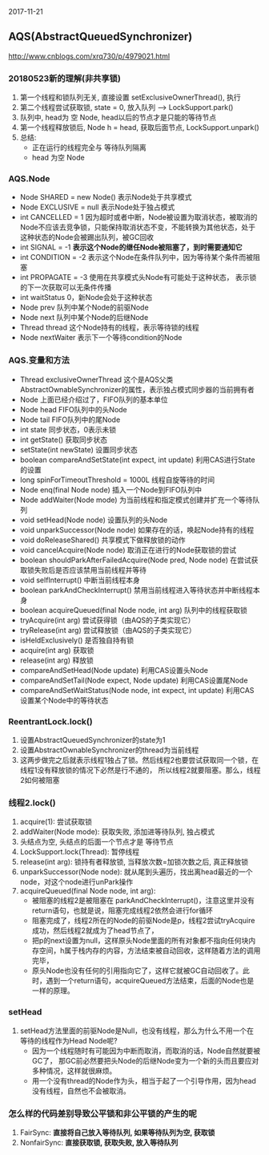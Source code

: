 2017-11-21

## AQS(AbstractQueuedSynchronizer)
http://www.cnblogs.com/xrq730/p/4979021.html


### 20180523新的理解(非共享锁)
1. 第一个线程和锁队列无关, 直接设置 setExclusiveOwnerThread(), 执行
2. 第二个线程尝试获取锁, state = 0, 放入队列 --> LockSupport.park()
3. 队列中, head为 空 Node, head以后的节点才是只能的等待节点
4. 第一个线程释放锁后, Node h = head, 获取后面节点, LockSupport.unpark()
5. 总结:
    - 正在运行的线程完全与 等待队列隔离
    - head 为空 Node

### AQS.Node
- Node SHARED = new Node()	表示Node处于共享模式
- Node EXCLUSIVE = null	    表示Node处于独占模式
- int CANCELLED = 1	        因为超时或者中断，Node被设置为取消状态，被取消的Node不应该去竞争锁，只能保持取消状态不变，不能转换为其他状态，处于这种状态的Node会被踢出队列，被GC回收
- int SIGNAL = -1	        **表示这个Node的继任Node被阻塞了，到时需要通知它**
- int CONDITION = -2	    表示这个Node在条件队列中，因为等待某个条件而被阻塞
- int PROPAGATE = -3	    使用在共享模式头Node有可能处于这种状态， 表示锁的下一次获取可以无条件传播
- int waitStatus	        0，新Node会处于这种状态
- Node prev	                队列中某个Node的前驱Node
- Node next	                队列中某个Node的后继Node
- Thread thread	            这个Node持有的线程，表示等待锁的线程
- Node nextWaiter	        表示下一个等待condition的Node

### AQS.变量和方法
- Thread exclusiveOwnerThread	                                这个是AQS父类AbstractOwnableSynchronizer的属性，表示独占模式同步器的当前拥有者
- Node	                                                        上面已经介绍过了，FIFO队列的基本单位
- Node head	                                                    FIFO队列中的头Node
- Node tail	                                                    FIFO队列中的尾Node
- int state	                                                    同步状态，0表示未锁
- int getState()	                                            获取同步状态
- setState(int newState)	                                    设置同步状态
- boolean compareAndSetState(int expect, int update) 	        利用CAS进行State的设置 
- long spinForTimeoutThreshold = 1000L	                        线程自旋等待的时间 
- Node enq(final Node node) 	                                插入一个Node到FIFO队列中 
- Node addWaiter(Node mode)	                                    为当前线程和指定模式创建并扩充一个等待队列
- void setHead(Node node)	                                    设置队列的头Node
- void unparkSuccessor(Node node)	                            如果存在的话，唤起Node持有的线程
- void doReleaseShared()	                                    共享模式下做释放锁的动作
- void cancelAcquire(Node node)	                                取消正在进行的Node获取锁的尝试
- boolean shouldParkAfterFailedAcquire(Node pred, Node node)	在尝试获取锁失败后是否应该禁用当前线程并等待
- void selfInterrupt()	                                        中断当前线程本身
- boolean parkAndCheckInterrupt()	                            禁用当前线程进入等待状态并中断线程本身
- boolean acquireQueued(final Node node, int arg)	            队列中的线程获取锁
- tryAcquire(int arg)	                                        尝试获得锁（由AQS的子类实现它）
- tryRelease(int arg)	                                        尝试释放锁（由AQS的子类实现它）
- isHeldExclusively()	                                        是否独自持有锁
- acquire(int arg)	                                            获取锁
- release(int arg)	                                            释放锁
- compareAndSetHead(Node update)	                            利用CAS设置头Node
- compareAndSetTail(Node expect, Node update)	                利用CAS设置尾Node
- compareAndSetWaitStatus(Node node, int expect, int update)	利用CAS设置某个Node中的等待状态

### ReentrantLock.lock()
1. 设置AbstractQueuedSynchronizer的state为1
2. 设置AbstractOwnableSynchronizer的thread为当前线程
3. 这两步做完之后就表示线程1独占了锁。然后线程2也要尝试获取同一个锁，在线程1没有释放锁的情况下必然是行不通的，
    所以线程2就要阻塞。那么，线程2如何被阻塞

### 线程2.lock()
1. acquire(1): 尝试获取锁
2. addWaiter(Node mode): 获取失败, 添加进等待队列, 独占模式
3. 头结点为空, 头结点的后面一个节点才是 等待节点
4. LockSupport.lock(Thread): 暂停线程
5. release(int arg): 锁持有者释放锁, 当释放次数=加锁次数之后, 真正释放锁
6. unparkSuccessor(Node node): 就从尾到头遍历，找出离head最近的一个node，对这个node进行unPark操作
7. acquireQueued(final Node node, int arg): 
    - 被阻塞的线程2是被阻塞在 parkAndCheckInterrupt()，注意这里并没有return语句，也就是说，阻塞完成线程2依然会进行for循环
    - 阻塞完成了，线程2所在的Node的前驱Node是p，线程2尝试tryAcquire成功，然后线程2就成为了head节点了，
    - 把p的next设置为null，这样原头Node里面的所有对象都不指向任何块内存空间，h属于栈内存的内容，方法结束被自动回收，这样随着方法的调用完毕，
    - 原头Node也没有任何的引用指向它了，这样它就被GC自动回收了。此时，遇到一个return语句，acquireQueued方法结束，后面的Node也是一样的原理。


### setHead
1. setHead方法里面的前驱Node是Null，也没有线程，那么为什么不用一个在等待的线程作为Head Node呢?
    - 因为一个线程随时有可能因为中断而取消，而取消的话，Node自然就要被GC了，
        那GC前必然要把头Node的后继Node变为一个新的头而且要应对多种情况，这样就很麻烦。
	- 用一个没有thread的Node作为头，相当于起了一个引导作用，因为head没有线程，自然也不会被取消。
	
### 怎么样的代码差别导致公平锁和非公平锁的产生的呢
1. FairSync: **直接将自己放入等待队列, 如果等待队列为空, 获取锁**
2. NonfairSync: **直接获取锁, 获取失败, 放入等待队列**